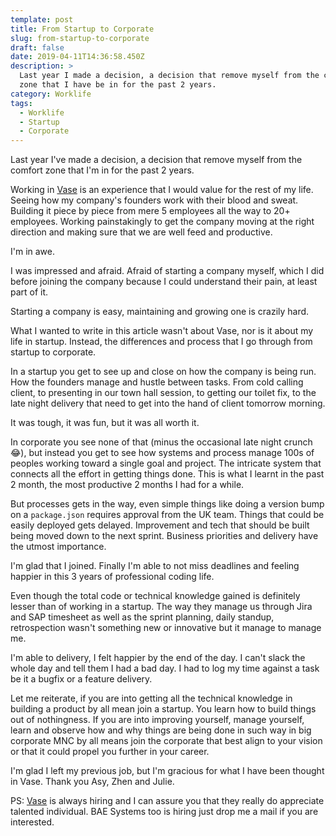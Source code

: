 ```yaml
---
template: post
title: From Startup to Corporate
slug: from-startup-to-corporate
draft: false
date: 2019-04-11T14:36:58.450Z
description: >
  Last year I made a decision, a decision that remove myself from the comfort
  zone that I have be in for the past 2 years. 
category: Worklife
tags:
  - Worklife
  - Startup
  - Corporate
---
```

Last year I've made a decision, a decision that remove myself from the comfort zone that I'm in for the past 2 years. 

Working in [Vase](https://vase.ai) is an experience that I would value for the rest of my life. Seeing how my company's founders work with their blood and sweat. Building it piece by piece from mere 5 employees all the way to 20+ employees. Working painstakingly to get the company moving at the right direction and making sure that we are well feed and productive. 

I'm in awe. 

I was impressed and afraid. Afraid of starting a company myself, which I did before joining the company because I could understand their pain, at least part of it. 

Starting a company is easy, maintaining and growing one is crazily hard. 

What I wanted to write in this article wasn't about Vase, nor is it about my life in startup. Instead, the differences and process that I go through from startup to corporate. 

In a startup you get to see up and close on how the company is being run. How the founders manage and hustle between tasks. From cold calling client, to presenting in our town hall session, to getting our toilet fix, to the late night delivery that need to get into the hand of client tomorrow morning. 

It was tough, it was fun, but it was all worth it.  

In corporate you see none of that (minus the occasional late night crunch 😂), but instead you get to see how systems and process manage 100s of peoples working toward a single goal and project. The intricate system that connects all the effort in getting things done. This is what I learnt in the past 2 month, the most productive 2 months I had for a while. 

But processes gets in the way, even simple things like doing a version bump on a `package.json` requires approval from the UK team. Things that could be easily deployed gets delayed. Improvement and tech that should be built being moved down to the next sprint. Business priorities and delivery have the utmost importance. 

I'm glad that I joined. Finally I'm able to not miss deadlines and feeling happier in this 3 years of professional coding life. 

Even though the total code or technical knowledge gained is definitely lesser than of working in a startup. The way they manage us through Jira and SAP timesheet as well as the sprint planning, daily standup, retrospection wasn't something new or innovative but it manage to manage me. 

I'm able to delivery, I felt happier by the end of the day. I can't slack the whole day and tell them I had a bad day. I had to log my time against a task be it a bugfix or a feature delivery. 

Let me reiterate, if you are into getting all the technical knowledge in building a product by all mean join a startup. You learn how to build things out of nothingness. If you are into improving yourself, manage yourself, learn and observe how and why things are being done in such way in big corporate MNC by all means join the corporate that best align to your vision or that it could propel you further in your career. 

I'm glad I left my previous job, but I'm gracious for what I have been thought in Vase. Thank you Asy, Zhen and Julie. 

PS: [Vase](https://vase.ai/careers/) is always hiring and I can assure you that they really do appreciate talented individual. BAE Systems too is hiring just drop me a mail if you are interested.
